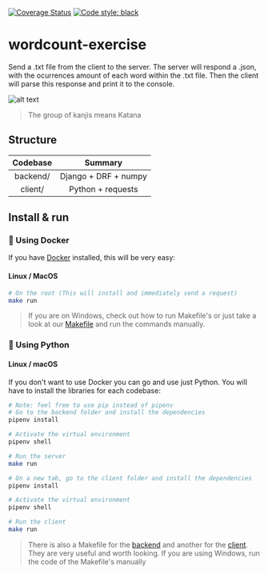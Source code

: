 
[![Coverage Status](https://coveralls.io/repos/github/jalvaradosegura/wordcount-exercise/badge.svg?branch=main)](https://coveralls.io/github/jalvaradosegura/wordcount-exercise?branch=main)
<a href="https://github.com/psf/black"><img alt="Code style: black" src="https://img.shields.io/badge/code%20style-black-000000.svg"></a>

# wordcount-exercise
Send a .txt file from the client to the server. The server will respond a .json, with the ocurrences amount of each word within the .txt file. Then the client will parse this response and print it to the console.

![alt text](https://i.imgur.com/kF3aIhK.png)
> The group of kanjis means Katana

## Structure

| Codebase               |      Summary              |
| :--------------------: | :-----------------------: |
| backend/               |      Django + DRF + numpy |
| client/                |      Python + requests    |

## Install & run
### 🐳 Using Docker
If you have [Docker](https://docs.docker.com/engine/install/) installed, this will be very easy:

#### Linux / MacOS
```sh
# On the root (This will install and immediately send a request)
make run
```

> If you are on Windows, check out how to run Makefile's or just take a look at our [Makefile](https://github.com/jalvaradosegura/wordcount-exercise/blob/main/Makefile) and run the commands manually.

### 🐍 Using Python
#### Linux / macOS
If you don't want to use Docker you can go and use just Python. You will have to install the libraries for each codebase:
```sh
# Note: feel free to use pip instead of pipenv
# Go to the backend folder and install the dependencies
pipenv install

# Activate the virtual environment
pipenv shell

# Run the server
make run

# On a new tab, go to the client folder and install the dependencies
pipenv install

# Activate the virtual environment
pipenv shell

# Run the client
make run
```
> There is also a Makefile for the [backend](https://github.com/jalvaradosegura/wordcount-exercise/blob/main/backend/Makefile) and another for the [client](https://github.com/jalvaradosegura/wordcount-exercise/blob/main/client/Makefile). They are very useful and worth looking. If you are using Windows, run the code of the Makefile's manually

